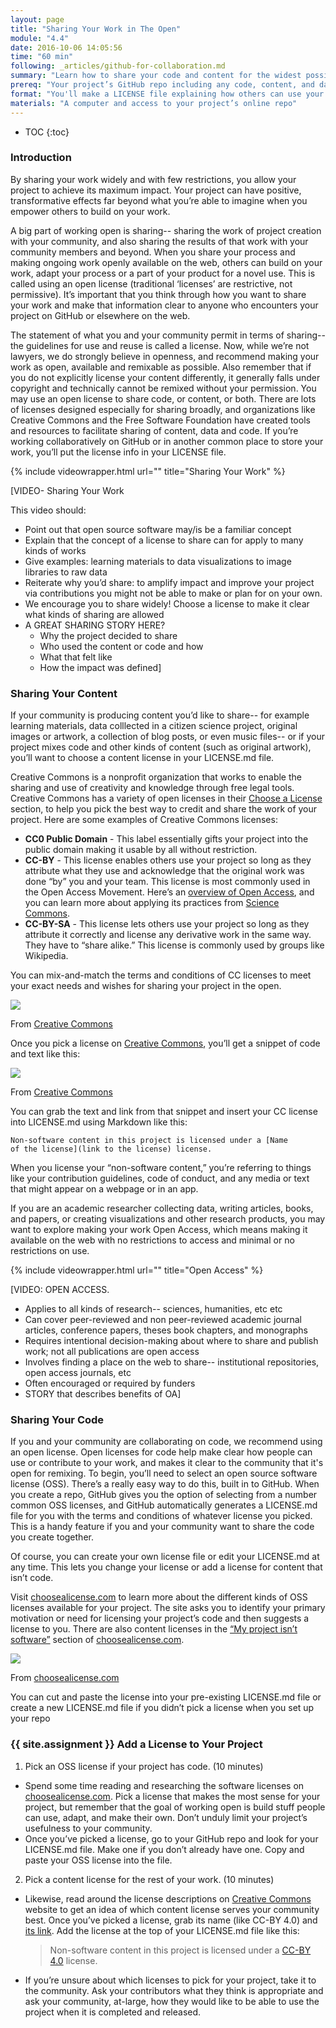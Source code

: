 ```yaml
---
layout: page
title: "Sharing Your Work in The Open"
module: "4.4"
date: 2016-10-06 14:05:56
time: "60 min"
following: _articles/github-for-collaboration.md
summary: "Learn how to share your code and content for the widest possible use and reuse."
prereq: "Your project’s GitHub repo including any code, content, and data you want to share"
format: "You'll make a LICENSE file explaining how others can use your project’s code and content"
materials: "A computer and access to your project’s online repo"
---
```


* TOC
{:toc}

### Introduction

By sharing your work widely and with few restrictions, you allow your project to achieve its maximum impact. Your project can have positive, transformative effects far beyond what you’re able to imagine when you empower others to build on your work.

A big part of working open is sharing-- sharing the work of project creation with your community, and also sharing the results of that work with your community members and beyond. When you share your process and making ongoing work openly available on the web, others can build on your work, adapt your process or a part of your product for a novel use. This is called using an open license (traditional ‘licenses’ are restrictive, not permissive). It’s important that you think through how you want to share your work and make that information clear to anyone who encounters your project on GitHub or elsewhere on the web.

The statement of what you and your community permit in terms of sharing-- the guidelines for use and reuse is called a license. Now, while we’re not lawyers, we do strongly believe in openness, and recommend making your work as open, available and remixable as possible. Also remember that if you do not explicitly license your content differently, it generally falls under copyright and technically cannot be remixed without your permission. You may use an open license to share code, or content, or both. There are lots of licenses designed especially for sharing broadly, and organizations like Creative Commons and the Free Software Foundation have created tools and resources to facilitate sharing of content, data and code. If you’re working collaboratively on GitHub or in another common place to store your work, you’ll put the license info in your LICENSE file.

{% include videowrapper.html
  url=""
  title="Sharing Your Work" %}

[VIDEO- Sharing Your Work

This video should:

*   Point out that open source software may/is be a familiar concept
*   Explain that the concept of a license to share can for apply to many kinds of works
*   Give examples: learning materials to data visualizations to image libraries to raw data
*   Reiterate why you’d share: to amplify impact and improve your project via contributions you might not be able to make or plan for on your own.
*   We encourage you to share widely! Choose a license to make it clear what kinds of sharing are allowed
*   A GREAT SHARING STORY HERE?
    *   Why the project decided to share
    *   Who used the content or code and how
    *   What that felt like
    *   How the impact was defined]

### Sharing Your Content

If your community is producing content you’d like to share-- for example learning materials, data colllected in a citizen science project, original images or artwork, a collection of blog posts, or even music files-- or if your project mixes code and other kinds of content (such as original artwork), you’ll want to choose a content license in your LICENSE.md file.

Creative Commons is a nonprofit organization that works to enable the sharing and use of creativity and knowledge through free legal tools. Creative Commons has a variety of open licenses in their [Choose a License](https://creativecommons.org/choose/) section, to help you pick the best way to credit and share the work of your project. Here are some examples of Creative Commons licenses:

*   **CC0 Public Domain** - This label essentially gifts your project into the public domain making it usable by all without restriction.
*   **CC-BY** - This license enables others use your project so long as they attribute what they use and acknowledge that the original work was done “by” you and your team. This license is most commonly used in the Open Access Movement. Here’s an [overview of Open Access](http://legacy.earlham.edu/~peters/fos/overview.htm), and you can learn more about applying its practices from [Science Commons](http://sciencecommons.org/projects/publishing/open-access-data-protocol).
*   **CC-BY-SA** - This license lets others use your project so long as they attribute it correctly and license any derivative work in the same way. They have to “share alike.” This license is commonly used by groups like Wikipedia.

You can mix-and-match the terms and conditions of CC licenses to meet your exact needs and wishes for sharing your project in the open.

![](https://lh4.googleusercontent.com/LV3WBGcXtDDDTiqOeVhp1nwX4nbQRNo0ZY0_fIrHcgvkTVua20PjCgDzBQ4a4aTiOHhYvd64InxQFV-DJpUkEN2-guMFIlOvxzHw33nw9Y-V63Sx8Ia-7vPHM9gG5QM_KJOpwQ1c)

From [Creative Commons](https://creativecommons.org)

Once you pick a license on [Creative Commons](https://creativecommons.org/choose/), you’ll get a snippet of code and text like this:

![](https://lh4.googleusercontent.com/Vss4n88Jw5L-LjUtWZJfDf3RLCjjJc8kWLkLFG6qL8I3HmZ-RAaj9VY6BlS3jYeIoAno_Labvx0caVeEBkFv1s9NauypjCAJDlczRMUNce3Sknf1tL4xDJ6rVeT31fHStnI7XZyK)

From [Creative Commons](https://creativecommons.org)

You can grab the text and link from that snippet and insert your CC license into LICENSE.md using Markdown like this:

<code>Non-software content in this project is licensed under a [Name of the license](link to the license) license.</code>

When you license your “non-software content,” you’re referring to things like your contribution guidelines, code of conduct, and any media or text that might appear on a webpage or in an app.

If you are an academic researcher collecting data, writing articles, books, and papers, or creating visualizations and other research products, you may want to explore making your work Open Access, which means making it available on the web with no restrictions to access and minimal or no restrictions on use.

{% include videowrapper.html
  url=""
  title="Open Access" %}

[VIDEO: OPEN ACCESS.

*   Applies to all kinds of research-- sciences, humanities, etc etc
*   Can cover peer-reviewed and non peer-reviewed academic journal articles, conference papers, theses book chapters, and monographs
*   Requires intentional decision-making about where to share and publish work; not all publications are open access
*   Involves finding a place on the web to share-- institutional repositories, open access journals, etc
*   Often encouraged or required by funders
*   STORY that describes benefits of OA]

### Sharing Your Code

If you and your community are collaborating on code, we recommend using an open license. Open licenses for code help make clear how people can use or contribute to your work, and makes it clear to the community that it's open for remixing. To begin, you’ll need to select an open source software license (OSS). There’s a really easy way to do this, built in to GitHub. When you create a repo, GitHub gives you the option of selecting from a number common OSS licenses, and GitHub automatically generates a LICENSE.md file for you with the terms and conditions of whatever license you picked. This is a handy feature if you and your community want to share the code you create together.

Of course, you can create your own license file or edit your LICENSE.md at any time. This lets you change your license or add a license for content that isn’t code.

Visit [choosealicense.com](http://choosealicense.com/) to learn more about the different kinds of OSS licenses available for your project. The site asks you to identify your primary motivation or need for licensing your project’s code and then suggests a license to you. There are also content licenses in the [“My project isn’t software”](http://choosealicense.com/non-software/) section of [choosealicense.com](http://choosealicense.com).

![](https://lh6.googleusercontent.com/XeH5ZCcaS_MnePa2-wyiXsnJvRtcQ8031yZ_jXEj0H-UMqfhywjD13CZrm-e2kRv480tAYCMafqur0LckEcGym9aq2xaGw9q1csrXR7sbG4aLLUCZjLBkzvLZ6AZkZRo7bOrlE_b)

From [choosealicense.com](http://choosealicense.com/non-software/)

You can cut and paste the license into your pre-existing LICENSE.md file or create a new LICENSE.md file if you didn’t pick a license when you set up your repo

### {{ site.assignment }} Add a License to Your Project

1. Pick an OSS license if your project has code. (10 minutes)
  * Spend some time reading and researching the software licenses on [choosealicense.com](http://choosealicense.com/non-software/). Pick a license that makes the most sense for your project, but remember that the goal of working open is build stuff people can use, adapt, and make their own. Don’t unduly limit your project’s usefulness to your community.
  * Once you’ve picked a license, go to your GitHub repo and look for your LICENSE.md file. Make one if you don’t already have one. Copy and paste your OSS license into the file.
2. Pick a content license for the rest of your work. (10 minutes)
  * Likewise, read around the license descriptions on [Creative Commons](https://creativecommons.org/licenses/) website to get an idea of which content license serves your community best. Once you’ve picked a license, grab its name (like CC-BY 4.0) and [its link](http://creativecommons.org/licenses/by/4.0/). Add the license at the top of your LICENSE.md file like this:
    > Non-software content in this project is licensed under a [CC-BY 4.0](http://creativecommons.org/licenses/by/4.0/) license.
  * If you’re unsure about which licenses to pick for your project, take it to the community. Ask your contributors what they think is appropriate and ask your community, at-large, how they would like to be able to use the project when it is completed and released.